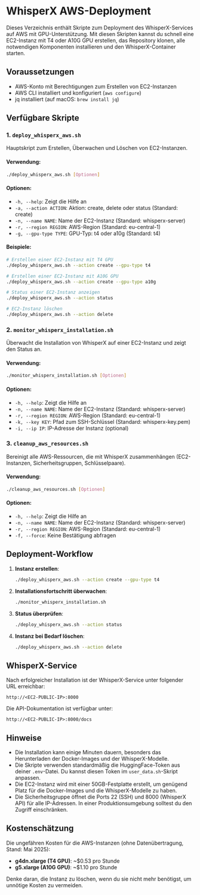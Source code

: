 # WhisperX AWS-Deployment

Dieses Verzeichnis enthält Skripte zum Deployment des WhisperX-Services auf AWS mit GPU-Unterstützung. Mit diesen Skripten kannst du schnell eine EC2-Instanz mit T4 oder A10G GPU erstellen, das Repository klonen, alle notwendigen Komponenten installieren und den WhisperX-Container starten.

## Voraussetzungen

- AWS-Konto mit Berechtigungen zum Erstellen von EC2-Instanzen
- AWS CLI installiert und konfiguriert (`aws configure`)
- jq installiert (auf macOS: `brew install jq`)

## Verfügbare Skripte

### 1. `deploy_whisperx_aws.sh`

Hauptskript zum Erstellen, Überwachen und Löschen von EC2-Instanzen.

#### Verwendung:

```bash
./deploy_whisperx_aws.sh [Optionen]
```

#### Optionen:

- `-h, --help`: Zeigt die Hilfe an
- `-a, --action ACTION`: Aktion: create, delete oder status (Standard: create)
- `-n, --name NAME`: Name der EC2-Instanz (Standard: whisperx-server)
- `-r, --region REGION`: AWS-Region (Standard: eu-central-1)
- `-g, --gpu-type TYPE`: GPU-Typ: t4 oder a10g (Standard: t4)

#### Beispiele:

```bash
# Erstellen einer EC2-Instanz mit T4 GPU
./deploy_whisperx_aws.sh --action create --gpu-type t4

# Erstellen einer EC2-Instanz mit A10G GPU
./deploy_whisperx_aws.sh --action create --gpu-type a10g

# Status einer EC2-Instanz anzeigen
./deploy_whisperx_aws.sh --action status

# EC2-Instanz löschen
./deploy_whisperx_aws.sh --action delete
```

### 2. `monitor_whisperx_installation.sh`

Überwacht die Installation von WhisperX auf einer EC2-Instanz und zeigt den Status an.

#### Verwendung:

```bash
./monitor_whisperx_installation.sh [Optionen]
```

#### Optionen:

- `-h, --help`: Zeigt die Hilfe an
- `-n, --name NAME`: Name der EC2-Instanz (Standard: whisperx-server)
- `-r, --region REGION`: AWS-Region (Standard: eu-central-1)
- `-k, --key KEY`: Pfad zum SSH-Schlüssel (Standard: whisperx-key.pem)
- `-i, --ip IP`: IP-Adresse der Instanz (optional)

### 3. `cleanup_aws_resources.sh`

Bereinigt alle AWS-Ressourcen, die mit WhisperX zusammenhängen (EC2-Instanzen, Sicherheitsgruppen, Schlüsselpaare).

#### Verwendung:

```bash
./cleanup_aws_resources.sh [Optionen]
```

#### Optionen:

- `-h, --help`: Zeigt die Hilfe an
- `-n, --name NAME`: Name der EC2-Instanz (Standard: whisperx-server)
- `-r, --region REGION`: AWS-Region (Standard: eu-central-1)
- `-f, --force`: Keine Bestätigung abfragen

## Deployment-Workflow

1. **Instanz erstellen**:
   ```bash
   ./deploy_whisperx_aws.sh --action create --gpu-type t4
   ```

2. **Installationsfortschritt überwachen**:
   ```bash
   ./monitor_whisperx_installation.sh
   ```

3. **Status überprüfen**:
   ```bash
   ./deploy_whisperx_aws.sh --action status
   ```

4. **Instanz bei Bedarf löschen**:
   ```bash
   ./deploy_whisperx_aws.sh --action delete
   ```

## WhisperX-Service

Nach erfolgreicher Installation ist der WhisperX-Service unter folgender URL erreichbar:

```
http://<EC2-PUBLIC-IP>:8000
```

Die API-Dokumentation ist verfügbar unter:

```
http://<EC2-PUBLIC-IP>:8000/docs
```

## Hinweise

- Die Installation kann einige Minuten dauern, besonders das Herunterladen der Docker-Images und der WhisperX-Modelle.
- Die Skripte verwenden standardmäßig die HuggingFace-Token aus deiner `.env`-Datei. Du kannst diesen Token im `user_data.sh`-Skript anpassen.
- Die EC2-Instanz wird mit einer 50GB-Festplatte erstellt, um genügend Platz für die Docker-Images und die WhisperX-Modelle zu haben.
- Die Sicherheitsgruppe öffnet die Ports 22 (SSH) und 8000 (WhisperX API) für alle IP-Adressen. In einer Produktionsumgebung solltest du den Zugriff einschränken.

## Kostenschätzung

Die ungefähren Kosten für die AWS-Instanzen (ohne Datenübertragung, Stand: Mai 2025):

- **g4dn.xlarge (T4 GPU)**: ~$0.53 pro Stunde
- **g5.xlarge (A10G GPU)**: ~$1.10 pro Stunde

Denke daran, die Instanz zu löschen, wenn du sie nicht mehr benötigst, um unnötige Kosten zu vermeiden.